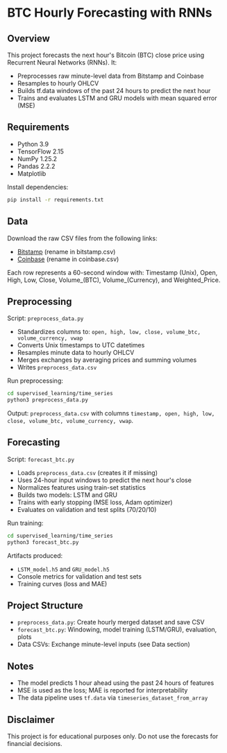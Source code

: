 # BTC Hourly Forecasting with RNNs

## Overview
This project forecasts the next hour's Bitcoin (BTC) close price using Recurrent Neural Networks (RNNs). It:
- Preprocesses raw minute-level data from Bitstamp and Coinbase
- Resamples to hourly OHLCV
- Builds tf.data windows of the past 24 hours to predict the next hour
- Trains and evaluates LSTM and GRU models with mean squared error (MSE)

## Requirements
- Python 3.9
- TensorFlow 2.15
- NumPy 1.25.2
- Pandas 2.2.2
- Matplotlib

Install dependencies:
```bash
pip install -r requirements.txt
```

## Data
Download the raw CSV files from the following links:
- [Bitstamp](https://intranet.hbtn.io/rltoken/JjaZZyvz3hChdFxPNbc3hA) (rename in bitstamp.csv)
- [Coinbase](https://intranet.hbtn.io/rltoken/vEVzC0M9D73iMNUZqf7Tpg) (rename in coinbase.csv)

Each row represents a 60-second window with: Timestamp (Unix), Open, High, Low, Close, Volume_(BTC), Volume_(Currency), and Weighted_Price.

## Preprocessing
Script: `preprocess_data.py`
- Standardizes columns to: `open, high, low, close, volume_btc, volume_currency, vwap`
- Converts Unix timestamps to UTC datetimes
- Resamples minute data to hourly OHLCV
- Merges exchanges by averaging prices and summing volumes
- Writes `preprocess_data.csv`

Run preprocessing:
```bash
cd supervised_learning/time_series
python3 preprocess_data.py
```

Output: `preprocess_data.csv` with columns `timestamp, open, high, low, close, volume_btc, volume_currency, vwap`.

## Forecasting
Script: `forecast_btc.py`
- Loads `preprocess_data.csv` (creates it if missing)
- Uses 24-hour input windows to predict the next hour's close
- Normalizes features using train-set statistics
- Builds two models: LSTM and GRU
- Trains with early stopping (MSE loss, Adam optimizer)
- Evaluates on validation and test splits (70/20/10)

Run training:
```bash
cd supervised_learning/time_series
python3 forecast_btc.py
```

Artifacts produced:
- `LSTM_model.h5` and `GRU_model.h5`
- Console metrics for validation and test sets
- Training curves (loss and MAE)

## Project Structure
- `preprocess_data.py`: Create hourly merged dataset and save CSV
- `forecast_btc.py`: Windowing, model training (LSTM/GRU), evaluation, plots
- Data CSVs: Exchange minute-level inputs (see Data section)

## Notes
- The model predicts 1 hour ahead using the past 24 hours of features
- MSE is used as the loss; MAE is reported for interpretability
- The data pipeline uses `tf.data` via `timeseries_dataset_from_array`

## Disclaimer
This project is for educational purposes only. Do not use the forecasts for financial decisions.